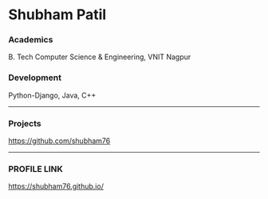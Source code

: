 # Shubham Patil

### Academics
B. Tech Computer Science & Engineering, VNIT Nagpur


### Development
Python-Django, Java, C++

-----
### Projects
https://github.com/shubham76

-----
### PROFILE LINK
https://shubham76.github.io/